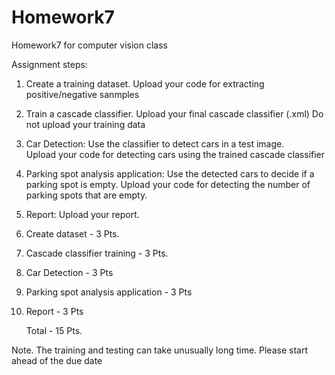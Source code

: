 # Homework7
Homework7 for computer vision class

Assignment steps:
1.	Create a training dataset.
    Upload your code for extracting positive/negative sanmples 
2.	Train a cascade classifier.
    Upload your final cascade classifier (.xml)
    Do not upload your training data
3.  Car Detection: Use the classifier to detect cars in a test image.     
    Upload your code for detecting cars using the trained cascade classifier
4.	Parking spot analysis application: Use the detected cars to decide if a parking spot is empty.
    Upload your code for detecting the number of parking spots that are empty.
5.  Report:
    Upload your report.
    
1. Create dataset                         - 3 Pts.
2. Cascade classifier training            - 3 Pts.
3. Car Detection                          - 3 Pts
4. Parking spot analysis application      - 3 Pts
5. Report                                 - 3 Pts

    Total                                 - 15 Pts.
    
Note. The training and testing can take unusually long time. Please start ahead of the due date
   
